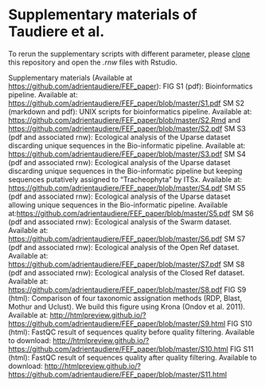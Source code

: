 # Supplementary materials of Taudiere et al.

To rerun the supplementary scripts with different parameter, please [clone](https://help.github.com/articles/cloning-a-repository/) this repository and open the *.rnw* files with Rstudio.

Supplementary materials (Available at https://github.com/adrientaudiere/FEF_paper):
FIG S1 (pdf): Bioinformatics pipeline. Available at: https://github.com/adrientaudiere/FEF_paper/blob/master/S1.pdf
SM S2 (markdown and pdf): UNIX scripts for bioinformatics pipeline. Available at: https://github.com/adrientaudiere/FEF_paper/blob/master/S2.Rmd and https://github.com/adrientaudiere/FEF_paper/blob/master/S2.pdf
SM S3 (pdf and associated rnw): Ecological analysis of the Uparse dataset discarding unique sequences in the Bio-informatic pipeline. Available at: https://github.com/adrientaudiere/FEF_paper/blob/master/S3.pdf
SM S4 (pdf and associated rnw): Ecological analysis of the Uparse dataset discarding unique sequences in the Bio-informatic pipeline but keeping sequences putatively assigned to “Tracheophyta” by ITSx. Available at: https://github.com/adrientaudiere/FEF_paper/blob/master/S4.pdf
SM S5 (pdf and associated rnw): Ecological analysis of the Uparse dataset allowing unique sequences in the Bio-informatic pipeline. Available at:https://github.com/adrientaudiere/FEF_paper/blob/master/S5.pdf
SM S6 (pdf and associated rnw): Ecological analysis of the Swarm dataset. Available at: https://github.com/adrientaudiere/FEF_paper/blob/master/S6.pdf
SM S7 (pdf and associated rnw): Ecological analysis of the Open Ref dataset. Available at: https://github.com/adrientaudiere/FEF_paper/blob/master/S7.pdf
SM S8 (pdf and associated rnw): Ecological analysis of the Closed Ref dataset. Available at: https://github.com/adrientaudiere/FEF_paper/blob/master/S8.pdf
FIG S9 (html): Comparison of four taxonomic assignation methods (RDP, Blast, Mothur and Uclust). We build this figure using Krona (Ondov et al. 2011). Available at: http://htmlpreview.github.io/?https://github.com/adrientaudiere/FEF_paper/blob/master/S9.html
FIG S10 (html): FastQC result of sequences quality before quality filtering.  Available to download: http://htmlpreview.github.io/?https://github.com/adrientaudiere/FEF_paper/blob/master/S10.html
FIG S11 (html): FastQC result of sequences quality after quality filtering. Available to download: http://htmlpreview.github.io/?https://github.com/adrientaudiere/FEF_paper/blob/master/S11.html


